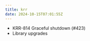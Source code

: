 ```yaml
---
title: krr
date: 2024-10-15T07:01:55Z
---
```

- KRR-814 Graceful shutdown (#423)
- Library upgrades


